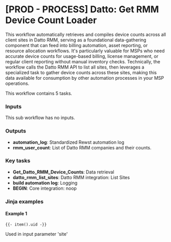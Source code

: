 # \[PROD - PROCESS] Datto: Get RMM Device Count Loader

This workflow automatically retrieves and compiles device counts across all client sites in Datto RMM, serving as a foundational data-gathering component that can feed into billing automation, asset reporting, or resource allocation workflows. It's particularly valuable for MSPs who need accurate device counts for usage-based billing, license management, or regular client reporting without manual inventory checks. Technically, the workflow calls the Datto RMM API to list all sites, then leverages a specialized task to gather device counts across these sites, making this data available for consumption by other automation processes in your MSP operations.

This workflow contains 5 tasks.

### Inputs

This sub workflow has no inputs.

### Outputs

* **automation\_log**: Standardized Rewst automation log
* **rmm\_user\_count**: List of Datto RMM companies and their counts.

### Key tasks

* **Get\_Datto\_RMM\_Device\_Counts**: Data retrieval
* **datto\_rmm\_list\_sites**: Datto RMM integration: List Sites
* **build automation log**: Logging
* **BEGIN**: Core integration: noop

### Jinja examples

#### Example 1

```jinja
{{- item().uid -}}
```

Used in input parameter 'site'

